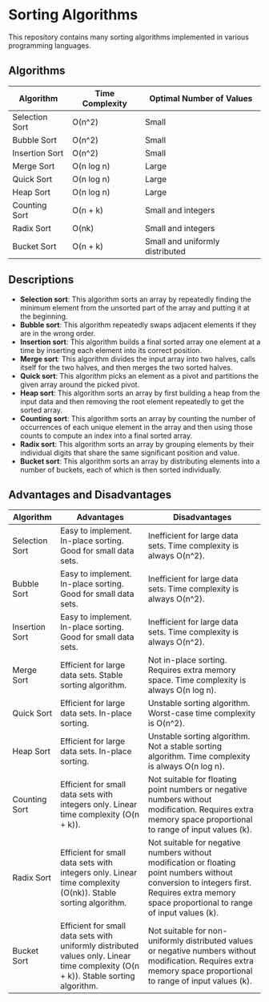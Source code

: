 # Sorting Algorithms

This repository contains many sorting algorithms implemented in various programming languages.

## Algorithms

| Algorithm | Time Complexity | Optimal Number of Values |
| --- | --- | --- |
| Selection Sort | O(n^2) | Small |
| Bubble Sort | O(n^2) | Small |
| Insertion Sort | O(n^2) | Small |
| Merge Sort | O(n log n) | Large |
| Quick Sort | O(n log n) | Large |
| Heap Sort | O(n log n) | Large |
| Counting Sort | O(n + k) | Small and integers  |
| Radix Sort | O(nk) | Small and integers  |
| Bucket Sort | O(n + k) | Small and uniformly distributed  |

## Descriptions

- **Selection sort**: This algorithm sorts an array by repeatedly finding the minimum element from the unsorted part of the array and putting it at the beginning.
- **Bubble sort**: This algorithm repeatedly swaps adjacent elements if they are in the wrong order.
- **Insertion sort**: This algorithm builds a final sorted array one element at a time by inserting each element into its correct position.
- **Merge sort**: This algorithm divides the input array into two halves, calls itself for the two halves, and then merges the two sorted halves.
- **Quick sort**: This algorithm picks an element as a pivot and partitions the given array around the picked pivot.
- **Heap sort**: This algorithm sorts an array by first building a heap from the input data and then removing the root element repeatedly to get the sorted array.
- **Counting sort**: This algorithm sorts an array by counting the number of occurrences of each unique element in the array and then using those counts to compute an index into a final sorted array.
- **Radix sort**: This algorithm sorts an array by grouping elements by their individual digits that share the same significant position and value.
- **Bucket sort**: This algorithm sorts an array by distributing elements into a number of buckets, each of which is then sorted individually.

## Advantages and Disadvantages

| Algorithm | Advantages | Disadvantages |
| --- | --- | --- |
| Selection Sort | Easy to implement. In-place sorting. Good for small data sets.  | Inefficient for large data sets. Time complexity is always O(n^2). |
| Bubble Sort | Easy to implement. In-place sorting. Good for small data sets.  | Inefficient for large data sets. Time complexity is always O(n^2). |
| Insertion Sort | Easy to implement. In-place sorting. Good for small data sets.  | Inefficient for large data sets. Time complexity is always O(n^2). |
| Merge Sort | Efficient for large data sets. Stable sorting algorithm.  | Not in-place sorting. Requires extra memory space. Time complexity is always O(n log n). |
| Quick Sort | Efficient for large data sets. In-place sorting.  | Unstable sorting algorithm. Worst-case time complexity is O(n^2). |
| Heap Sort | Efficient for large data sets. In-place sorting.  | Unstable sorting algorithm. Not a stable sorting algorithm. Time complexity is always O(n log n). |
| Counting Sort | Efficient for small data sets with integers only. Linear time complexity (O(n + k)).  | Not suitable for floating point numbers or negative numbers without modification. Requires extra memory space proportional to range of input values (k). |
| Radix Sort | Efficient for small data sets with integers only. Linear time complexity (O(nk)). Stable sorting algorithm.  | Not suitable for negative numbers without modification or floating point numbers without conversion to integers first. Requires extra memory space proportional to range of input values (k). |
| Bucket Sort | Efficient for small data sets with uniformly distributed values only. Linear time complexity (O(n + k)). Stable sorting algorithm.  | Not suitable for non-uniformly distributed values or negative numbers without modification. Requires extra memory space proportional to range of input values (k). |

